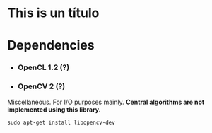 # This is un título

# Dependencies
* ### OpenCL 1.2 (?)

* ### OpenCV 2 (?)
Miscellaneous. For I/O purposes mainly. **Central algorithms are not implemented using this library.**

```shell
sudo apt-get install libopencv-dev
```




<!---
* ### SDL 2
For rendering purposes. To build, download developers library:

```shell
sudo apt-get install libsdl2-dev
```

* ### CImg
```shell
sudo apt-get install cimg-dev cimg-doc
```
-->
